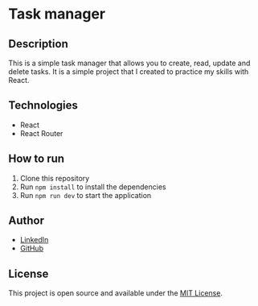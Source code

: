 # Task manager

## Description
This is a simple task manager that allows you to create, read, update and delete tasks. It is a simple project that I created to practice my skills with React.

## Technologies
- React
- React Router

## How to run
1. Clone this repository
2. Run `npm install` to install the dependencies
3. Run `npm run dev` to start the application

## Author
- [LinkedIn](https://www.linkedin.com/in/jean-lionel-ndabaga-536734213/)
- [GitHub](https://github.com/Lionel-hub1)

## License
This project is open source and available under the [MIT License](LICENSE.md).
